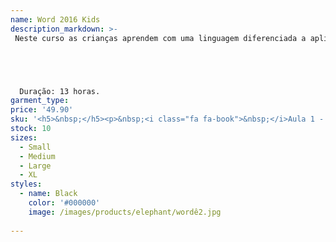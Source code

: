 ```yaml
---
name: Word 2016 Kids
description_markdown: >-
 Neste curso as crianças aprendem com uma linguagem diferenciada a aplicar diversos tipos de formatação, como tamanho de letra, cores, temas e a inserir imagens nos textos, o que facilitará na hora de digitalizar um trabalho escolar, uma carta, um arquivo, etc.





  Duração: 13 horas.
garment_type:
price: '49.90'
sku: '<h5>&nbsp;</h5><p>&nbsp;<i class="fa fa-book">&nbsp;</i>Aula 1 - Introdução Word 2016</p><p>&nbsp;<i class="fa fa-book">&nbsp;</i>Aula 2 - Barra de Status / Guia Arquivo</p><p>&nbsp;<i class="fa fa-book">&nbsp;</i>Aula 3 - Criando um Texto / Apagando e Selecionando Caracteres </p><p>&nbsp;<i class="fa fa-book">&nbsp;</i>Aula 4 - Estilo e Tamanho de Fonte</p><p>&nbsp;<i class="fa fa-book">&nbsp;</i>Aula 5 - Cor da Fonte / Cor de Realce / Mini Barra de Tarefas</p><p>&nbsp;<i class="fa fa-book">&nbsp;</i>Aula 6 - Abrindo um Documento / Alinhamentos</p><p>&nbsp;<i class="fa fa-book">&nbsp;</i>Aula 7 - Marcadores e Numeração / Desfazer e Refazer / Criar uma lista</p><p>&nbsp;<i class="fa fa-book">&nbsp;</i>Aula 8 - Copiar, Colar e Recortar / Pincel de Formatação / Salvando um Documento</p><p>&nbsp;<i class="fa fa-book">&nbsp;</i>Aula 9 - Correção Ortográfica / Localizar, Substituir e Selecionar</p><p>&nbsp;<i class="fa fa-book">&nbsp;</i>Aula 10 - Cabeçalho e Rodapé / Caixa Diga-me / Pesquisa Inteligente</p><p>&nbsp;<i class="fa fa-book">&nbsp;</i>Aula 11 - Inserindo e Formatando Imagens</p><p>&nbsp;<i class="fa fa-book">&nbsp;</i>Aula 12 - Inserir e Formatar Formar / Inserir Símbolos</p><p>&nbsp;<i class="fa fa-book">&nbsp;</i>Aula 13 - Grupo Plano de Fundo da Página </p><p>&nbsp;<i class="fa fa-book">&nbsp;</i>Aula 14 - WordArt</p><p>&nbsp;<i class="fa fa-book">&nbsp;</i>Aula 15 - Inserir Caixa de Texto / Letra Capitular</p><p>&nbsp;<i class="fa fa-book">&nbsp;</i>Aula 16 - Fase Bônus</p><p>&nbsp;<i class="fa fa-book">&nbsp;</i>Aula 17 - Tabela</p><p>&nbsp;<i class="fa fa-book">&nbsp;</i>Aula 18 - Folha de Rosto / Modo de Exibição / Ferramenta Zoom / Imprimindo um Documento</p><p>&nbsp;<i class="fa fa-book">&nbsp;</i>Aula 19 - Fase Bônus</p>'
stock: 10
sizes:
  - Small
  - Medium
  - Large
  - XL
styles:
  - name: Black
    color: '#000000'
    image: /images/products/elephant/wordê2.jpg
  
---
```

